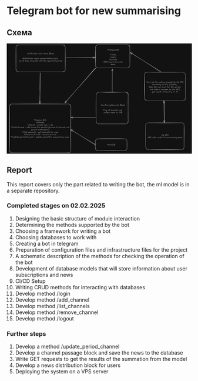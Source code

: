 # Telegram bot for new summarising

## Схема
![img_1.png](docs/readme/img_1.png)

## Report
This report covers only the part related to writing the bot, the ml model is in a separate repository.

### Completed stages on 02.02.2025
1. Designing the basic structure of module interaction
2. Determining the methods supported by the bot
3. Choosing a framework for writing a bot
4. Choosing databases to work with 
5. Creating a bot in telegram 
6. Preparation of configuration files and infrastructure files for the project 
7. A schematic description of the methods for checking the operation of the bot 
8. Development of database models that will store information about user subscriptions and news 
9. CI/CD Setup 
10. Writing CRUD methods for interacting with databases 
11. Develop method /login 
12. Develop method /add_channel
13. Develop method /list_channels
14. Develop method /remove_channel
15. Develop method /logout

### Further steps
1. Develop a method /update_period_channel 
2. Develop a channel passage block and save the news to the database 
3. Write GET requests to get the results of the summation from the model 
4. Develop a news distribution block for users 
5. Deploying the system on a VPS server
